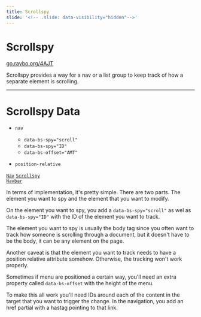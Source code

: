 ```yaml
---
title: Scrollspy
slide: '<!-- .slide: data-visibility="hidden"-->'
---
```


<!-- .slide: data-state="layout-title" class="bg-dark"-->

# Scrollspy

<div class="slide-link"><a href="https://go.raybo.org/4AJT"><i class="fab fa-slideshare"></i> go.raybo.org/4AJT</a></div>

> >

Scrollspy provides a way for a nav or a list group to keep track of how a separate element is scrolling.

---

<!-- .slide: data-state="layout-code-list" -->

# Scrollspy Data

- `nav`

  - `data-bs-spy="scroll"`
  - `data-bs-spy="ID"`
  - `data-bs-offset="AMT"`

- `position-relative`

<a href="https://codepen.io/planetoftheweb/pen/ZELqNqJ?editors=1000" target="_blank"><code class="code-royal">Nav</code></a> <a href="https://codepen.io/planetoftheweb/pen/LYxXxBP?editors=1000" target="_blank"><code class="code-royal">Scrollspy Navbar</code></a>

> >

In terms of implementation, it's pretty simple. There are two parts. The element you want to spy and the element that you want to modify.

On the element you want to spy, you add a `data-bs-spy="scroll"` as wel as `data-bs-spy="ID"` with the ID of the element you want to track.

The element you want to spy is usually the body tag since you often want to track how someone is scrolling through a document, but it doesn't have to be the body, it can be any element on the page.

Another caveat is that the element you want to track needs to have a position relative attribute somehow. Otherwise, the tracking won't work properly.

Sometimes if menu are positioned a certain way, you'll need an extra property called `data-bs-offset` with the height of the menu.

To make this all work you'll need IDs around each of the content in the target that you want to trigger the change. In the navigation, you add an href partial with a hastag pointing to that link.
